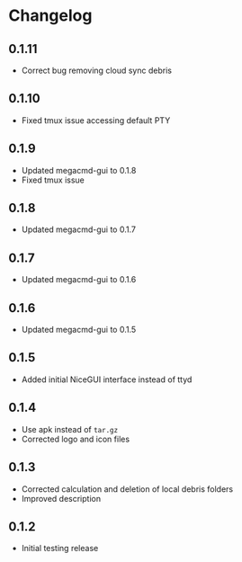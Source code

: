 # Changelog

## 0.1.11

- Correct bug removing cloud sync debris

## 0.1.10

- Fixed tmux issue accessing default PTY

## 0.1.9

- Updated megacmd-gui to 0.1.8
- Fixed tmux issue

## 0.1.8

- Updated megacmd-gui to 0.1.7

## 0.1.7

- Updated megacmd-gui to 0.1.6

## 0.1.6

- Updated megacmd-gui to 0.1.5

## 0.1.5

- Added initial NiceGUI interface instead of ttyd

## 0.1.4

- Use apk instead of `tar.gz`
- Corrected logo and icon files

## 0.1.3

- Corrected calculation and deletion of local debris folders
- Improved description

## 0.1.2

- Initial testing release

